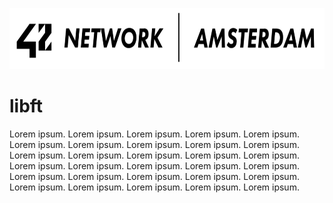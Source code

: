 <p align="center">
  <img width="700" height="98" src="https://raw.githubusercontent.com/mithraskuipers/mithraskuipers/main/readme_srcs/42/logo.png">
</p>

# libft
Lorem ipsum. Lorem ipsum. Lorem ipsum. Lorem ipsum. Lorem ipsum. Lorem ipsum. Lorem ipsum. Lorem ipsum. Lorem ipsum. Lorem ipsum. Lorem ipsum. Lorem ipsum. Lorem ipsum. Lorem ipsum. Lorem ipsum. Lorem ipsum. Lorem ipsum. Lorem ipsum. Lorem ipsum. Lorem ipsum. Lorem ipsum. Lorem ipsum. Lorem ipsum. Lorem ipsum. Lorem ipsum. Lorem ipsum. Lorem ipsum. Lorem ipsum. Lorem ipsum. Lorem ipsum. 
